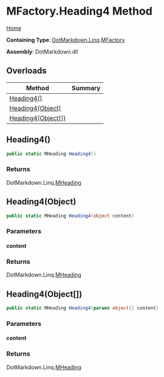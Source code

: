 <a name="_top"></a>

# MFactory\.Heading4 Method

[Home](../../../../README.md#_top)

**Containing Type**: [DotMarkdown.Linq](../../README.md#_top)\.[MFactory](../README.md#_top)

**Assembly**: DotMarkdown\.dll

## Overloads

| Method | Summary |
| ------ | ------- |
| [Heading4()](#DotMarkdown_Linq_MFactory_Heading4) | |
| [Heading4(Object)](#DotMarkdown_Linq_MFactory_Heading4_System_Object_) | |
| [Heading4(Object\[\])](#DotMarkdown_Linq_MFactory_Heading4_System_Object___) | |

## Heading4\(\) <a name="DotMarkdown_Linq_MFactory_Heading4"></a>

```csharp
public static MHeading Heading4()
```

### Returns

DotMarkdown\.Linq\.[MHeading](../../MHeading/README.md#_top)

## Heading4\(Object\) <a name="DotMarkdown_Linq_MFactory_Heading4_System_Object_"></a>

```csharp
public static MHeading Heading4(object content)
```

### Parameters

#### content

### Returns

DotMarkdown\.Linq\.[MHeading](../../MHeading/README.md#_top)

## Heading4\(Object\[\]\) <a name="DotMarkdown_Linq_MFactory_Heading4_System_Object___"></a>

```csharp
public static MHeading Heading4(params object[] content)
```

### Parameters

#### content

### Returns

DotMarkdown\.Linq\.[MHeading](../../MHeading/README.md#_top)

